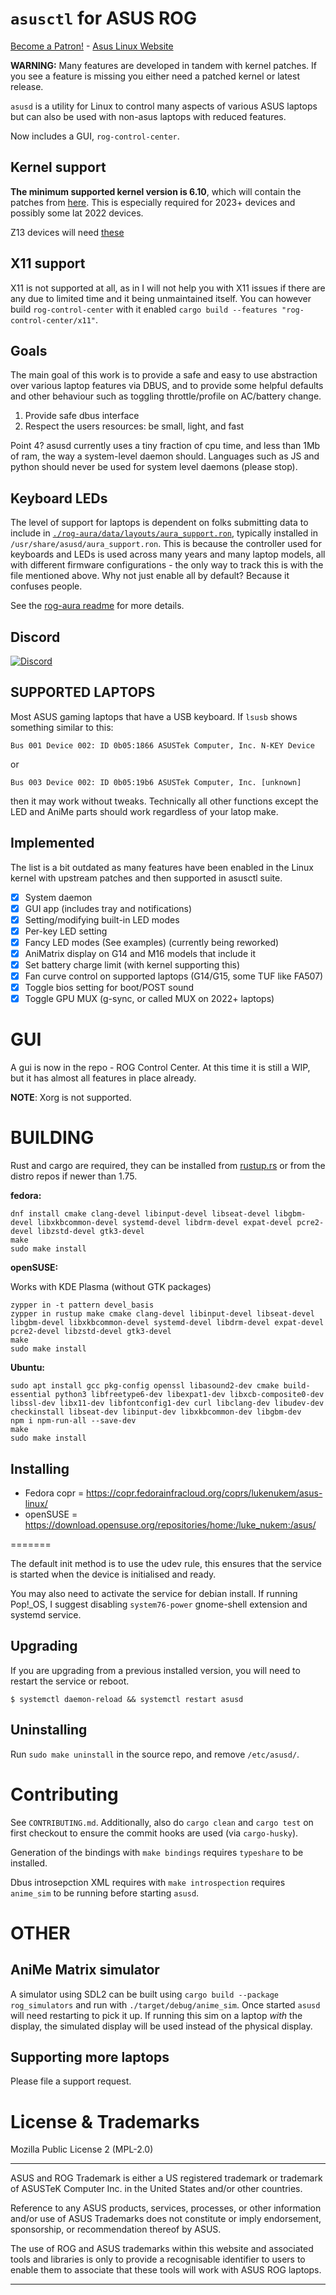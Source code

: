 # `asusctl` for ASUS ROG

[Become a Patron!](https://www.patreon.com/bePatron?u=7602281) - [Asus Linux Website](https://asus-linux.org/)

**WARNING:** Many features are developed in tandem with kernel patches. If you see a feature is missing you either need a patched kernel or latest release.

`asusd` is a utility for Linux to control many aspects of various ASUS laptops
but can also be used with non-asus laptops with reduced features.

Now includes a GUI, `rog-control-center`.

## Kernel support

**The minimum supported kernel version is 6.10**, which will contain the patches from [here](https://lore.kernel.org/platform-driver-x86/20240404001652.86207-1-luke@ljones.dev/). This is especially required for 2023+ devices and possibly some lat 2022 devices.

Z13 devices will need [these](https://lore.kernel.org/linux-input/20240416090402.31057-1-luke@ljones.dev/T/#t)

## X11 support

X11 is not supported at all, as in I will not help you with X11 issues if there are any due to limited time and it being unmaintained itself. You can however build `rog-control-center` with it enabled `cargo build --features "rog-control-center/x11"`.

## Goals

The main goal of this work is to provide a safe and easy to use abstraction over various laptop features via DBUS, and to provide some helpful defaults and other behaviour such as toggling throttle/profile on AC/battery change.

1. Provide safe dbus interface
2. Respect the users resources: be small, light, and fast

Point 4? asusd currently uses a tiny fraction of cpu time, and less than 1Mb of ram, the way
a system-level daemon should. Languages such as JS and python should never be used for system level daemons (please stop).

## Keyboard LEDs

The level of support for laptops is dependent on folks submitting data to include in [`./rog-aura/data/layouts/aura_support.ron`](./rog-aura/data/layouts/aura_support.ron), typically installed in `/usr/share/asusd/aura_support.ron`. This is because the controller used for keyboards and LEDs is used across many years and many laptop models, all with different firmware configurations - the only way to track this is with the file mentioned above. Why not just enable all by default? Because it confuses people.

See the [rog-aura readme](./rog-aura/README.md) for more details.

## Discord

[![Discord](https://img.shields.io/badge/Discord-7289DA?style=for-the-badge&logo=discord&logoColor=white)](https://discord.gg/z8y99XqPb7)

## SUPPORTED LAPTOPS

Most ASUS gaming laptops that have a USB keyboard. If `lsusb` shows something similar
to this:

```
Bus 001 Device 002: ID 0b05:1866 ASUSTek Computer, Inc. N-KEY Device
```

or

```
Bus 003 Device 002: ID 0b05:19b6 ASUSTek Computer, Inc. [unknown]
```

then it may work without tweaks. Technically all other functions except the LED
and AniMe parts should work regardless of your latop make.

## Implemented

The list is a bit outdated as many features have been enabled in the Linux kernel with upstream patches and then supported in asusctl suite.

- [x] System daemon
- [x] GUI app (includes tray and notifications)
- [x] Setting/modifying built-in LED modes
- [x] Per-key LED setting
- [x] Fancy LED modes (See examples) (currently being reworked)
- [x] AniMatrix display on G14 and M16 models that include it
- [x] Set battery charge limit (with kernel supporting this)
- [x] Fan curve control on supported laptops (G14/G15, some TUF like FA507)
- [x] Toggle bios setting for boot/POST sound
- [x] Toggle GPU MUX (g-sync, or called MUX on 2022+ laptops)

# GUI

A gui is now in the repo - ROG Control Center. At this time it is still a WIP, but it has almost all features in place already.

**NOTE**: Xorg is not supported.

# BUILDING

Rust and cargo are required, they can be installed from [rustup.rs](https://rustup.rs/) or from the distro repos if newer than 1.75.

**fedora:**

    dnf install cmake clang-devel libinput-devel libseat-devel libgbm-devel libxkbcommon-devel systemd-devel libdrm-devel expat-devel pcre2-devel libzstd-devel gtk3-devel
    make
    sudo make install

**openSUSE:**

Works with KDE Plasma (without GTK packages)

    zypper in -t pattern devel_basis
    zypper in rustup make cmake clang-devel libinput-devel libseat-devel libgbm-devel libxkbcommon-devel systemd-devel libdrm-devel expat-devel pcre2-devel libzstd-devel gtk3-devel
    make
    sudo make install

**Ubuntu:**

    sudo apt install gcc pkg-config openssl libasound2-dev cmake build-essential python3 libfreetype6-dev libexpat1-dev libxcb-composite0-dev libssl-dev libx11-dev libfontconfig1-dev curl libclang-dev libudev-dev checkinstall libseat-dev libinput-dev libxkbcommon-dev libgbm-dev
    npm i npm-run-all --save-dev
    make
    sudo make install

## Installing

- Fedora copr = https://copr.fedorainfracloud.org/coprs/lukenukem/asus-linux/
- openSUSE = https://download.opensuse.org/repositories/home:/luke_nukem:/asus/

=======

The default init method is to use the udev rule, this ensures that the service is
started when the device is initialised and ready.

You may also need to activate the service for debian install. If running Pop!\_OS, I suggest disabling `system76-power` gnome-shell extension and systemd service.

## Upgrading

If you are upgrading from a previous installed version, you will need to restart the service or reboot.

```
$ systemctl daemon-reload && systemctl restart asusd
```

## Uninstalling

Run `sudo make uninstall` in the source repo, and remove `/etc/asusd/`.

# Contributing

See `CONTRIBUTING.md`. Additionally, also do `cargo clean` and `cargo test` on first checkout to ensure the commit hooks are used (via `cargo-husky`).

Generation of the bindings with `make bindings` requires `typeshare` to be installed.

Dbus introsepction XML requires with `make introspection` requires `anime_sim` to be running before starting `asusd`.

# OTHER

## AniMe Matrix simulator

A simulator using SDL2 can be built using `cargo build --package rog_simulators` and run with `./target/debug/anime_sim`. Once started `asusd` will need restarting to pick it up. If running this sim on a laptop _with_ the display, the simulated display will be used instead of the physical display.

## Supporting more laptops

Please file a support request.

# License & Trademarks

Mozilla Public License 2 (MPL-2.0)

---

ASUS and ROG Trademark is either a US registered trademark or trademark of ASUSTeK Computer Inc. in the United States and/or other countries.

Reference to any ASUS products, services, processes, or other information and/or use of ASUS Trademarks does not constitute or imply endorsement, sponsorship, or recommendation thereof by ASUS.

The use of ROG and ASUS trademarks within this website and associated tools and libraries is only to provide a recognisable identifier to users to enable them to associate that these tools will work with ASUS ROG laptops.

---
